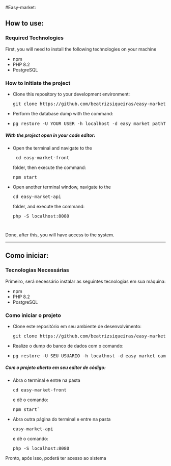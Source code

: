 #Easy-market:

<h2>How to use:</h2>
<h3>Required Technologies</h3>
<p>First, you will need to install the following technologies on your machine</p>
<ul>
<li>npm</li>
<li>PHP 8.2</li>
<li>PostgreSQL</li>
</ul>
<h3>How to initiate the project</h3>
<ul>
<li>Clone this repository to your development environment: <pre>git clone https://github.com/beatrizsiqueiras/easy-market.git
</pre></li>
<li>Perform the database dump with the command:</li>
<li><pre>pg_restore -U YOUR_USER -h localhost -d easy_market pathToFile\backup.dump</pre></li>
</ul>
<h5>With the project open in your code editor:</h5>
<ul>
<li>Open the terminal and navigate to the <pre> cd easy-market-front</pre> folder, then execute the command: <pre>npm start</pre></li>
<li>Open another terminal window, navigate to the <pre>cd easy-market-api</pre> folder, and execute the command: <pre>php -S localhost:8080<pre></li>
</ul>
<p>Done, after this, you will have access to the system.</p>

<hr>
<h2>Como iniciar:</h2>

<h3>Tecnologias Necessárias</h3>
<p>Primeiro, será necessário instalar as seguintes tecnologias em sua máquina: </p>
<ul>
<li>npm</li>
<li>PHP 8.2</li>
<li>PostgreSQL</li>
</ul>

<h3>Como iniciar o projeto</h3>
<ul>
<li>Clone este repositório em seu ambiente de desenvolvimento: <pre>git clone https://github.com/beatrizsiqueiras/easy-market.git
</pre></li>
<li>Realize o dump do banco de dados com o comando:</li>
<li><pre>pg_restore -U SEU_USUARIO -h localhost -d easy_market caminhoDoArquivo\backup.dump</pre></li>
</ul>

<h5>Com o projeto aberto em seu editor de código: </h5>
<ul>
<li>Abra o terminal e entre na pasta <pre>cd easy-market-front</pre> e dê o 
comando: <pre>npm start`</pre> </li>
<li>Abra outra página do terminal e entre na pasta <pre>easy-market-api</pre> e dê o comando: <pre>php -S localhost:8080</pre> </li>

</ul>
<p>Pronto, após isso, poderá ter acesso ao sistema</p>
